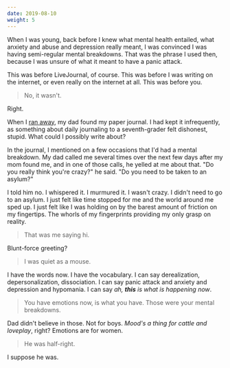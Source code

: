 ```yaml
---
date: 2019-08-10
weight: 5
---
```


When I was young, back before I knew what mental health entailed, what anxiety and abuse and depression really meant, I was convinced I was having semi-regular mental breakdowns. That was the phrase I used then, because I was unsure of what it meant to have a panic attack.

This was before LiveJournal, of course. This was before I was writing on the internet, or even really on the internet at all. This was before you.

> No, it wasn't.

Right.

When I [ran away](https://writing.drab-makyo.com/blog/running-away/), my dad found my paper journal. I had kept it infrequently, as something about daily journaling to a seventh-grader felt dishonest, stupid. What could I possibly write about?

In the journal, I mentioned on a few occasions that I'd had a mental breakdown. My dad called me several times over the next few days after my mom found me, and in one of those calls, he yelled at me about that. "Do you really think you're crazy?" he said. "Do you need to be taken to an asylum?"

I told him no. I whispered it. I murmured it. I wasn't crazy. I didn't need to go to an asylum. I just felt like time stopped for me and the world around me sped up. I just felt like I was holding on by the barest amount of friction on my fingertips. The whorls of my fingerprints providing my only grasp on reality.

> That was me saying hi.

Blunt-force greeting?

> I was quiet as a mouse.

I have the words now. I have the vocabulary. I can say derealization, depersonalization, dissociation. I can say panic attack and anxiety and depression and hypomania. I can say *ah, __this__ is what is happening now*.

> You have emotions now, is what you have. Those were your mental breakdowns.

Dad didn't believe in those. Not for boys. *Mood's a thing for cattle and loveplay*, right? Emotions are for women.

> He was half-right.

I suppose he was.
